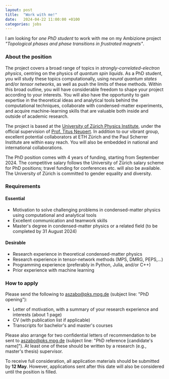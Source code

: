 ```yaml
---
layout: post
title:  "Work with me!"
date:   2024-04-22 11:00:00 +0100
categories: jobs
---
```


I am looking for *one PhD student* to work with me on my Ambizione project *"Topological phases and phase transitions in frustrated magnets"*.

### About the position

The project covers a broad range of topics in *strongly-correlated-electron physics*, centring on the physics of *quantum spin liquids*.
As a PhD student, you will study these topics computationally, using *neural quantum states* and/or *tensor networks*, as well as push the limits of these methods.
Within this broad outline, you will have considerable freedom to shape your project according to your interests.
You will also have the opportunity to gain expertise in the theoretical ideas and analytical tools behind the computational techniques, collaborate with condensed-matter experiments, and acquire machine-learning skills that are valuable both inside and outside of academic research.

The project is based at the [University of Zürich Physics Institute](https://www.physik.uzh.ch/), under the official supervision of [Prof. Titus Neupert](https://www.physik.uzh.ch/en/groups/neupert/).
In addition to our vibrant group, excellent potential collaborators at ETH Zürich and the Paul Scherrer Institute are within easy reach.
You will also be embedded in national and international collaborations.

The PhD position comes with 4 years of funding, starting from September 2024. The competitive salary follows the University of Zürich salary scheme for PhD positions; travel funding for conferences etc. will also be available. The University of Zürich is committed to gender equality and diversity.

### Requirements

#### Essential

* Motivation to solve challenging problems in condensed-matter physics using computational and analytical tools
* Excellent communication and teamwork skills
* Master's degree in condensed-matter physics or a related field (to be completed by 31 August 2024)

#### Desirable

* Research experience in theoretical condensed-matter physics
* Research experience in tensor-network methods (MPS, DMRG, PEPS,...)
* Programming experience (preferably in Python, Julia, and/or C++)
* Prior experience with machine learning

### How to apply

Please send the following to [aszabo@pks.mpg.de](mailto:aszabo@pks.mpg.de) (subject line: "PhD opening"):
* Letter of motivation, with a summary of your research experience and interests (about 1 page)
* CV (with publication list if applicable)
* Transcripts for bachelor's and master's courses

Please also arrange for two confidential letters of recommendation to be sent to [aszabo@pks.mpg.de](mailto:aszabo@pks.mpg.de) (subject line: "PhD reference [candidate's name]"). At least one of these should be written by a research (e.g., master's thesis) supervisor.

To receive full consideration, all application materials should be submitted by **12 May**.
However, applications sent after this date will also be considered until the position is filled.

